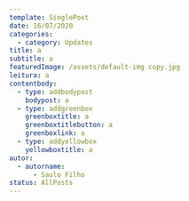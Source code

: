 ```yaml
---
template: SinglePost
date: 16/07/2020
categories:
  - category: Updates
title: a
subtitle: a
featuredImage: /assets/default-img copy.jpg
leitura: a
contentbody:
  - type: addbodypost
    bodypost: a
  - type: addgreenbox
    greenboxtitle: a
    greenboxtitlebutton: a
    greenboxlink: a
  - type: addyellowbox
    yellowboxtitle: a
autor:
  - autorname:
      - Saulo Filho
status: AllPosts
---
```

